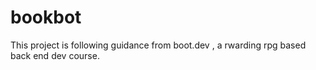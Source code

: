 # bookbot
This project is following guidance from boot.dev , a rwarding rpg based back end dev course.